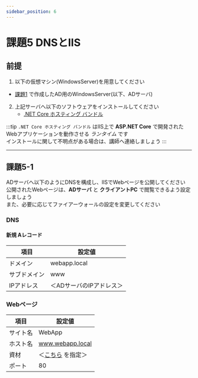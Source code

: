 ```yaml
---
sidebar_position: 6
---
```


# 課題5 DNSとIIS

## 前提
1. 以下の仮想マシン(WindowsServer)を用意してください
 - [課題1](../page1) で作成したAD用のWindowsServer(以下、ADサーバ)

2. ​上記サーバへ以下のソフトウェアをインストールしてください
   - [.NET Core ホスティング バンドル](https://dotnet.microsoft.com/en-us/download/dotnet/thank-you/runtime-aspnetcore-8.0.11-windows-hosting-bundle-installer)

:::tip
`.NET Core ホスティング バンドル` はIIS上で **ASP.NET Core** で開発されたWebアプリケーションを動作させる *ランタイム* です  
インストールに関して不明点がある場合は、講師へ連絡しましょう
:::

-----

## 課題5-1
ADサーバへ以下のようにDNSを構成し、IISでWebページを公開してください 
公開されたWebページは、**ADサーバ** と **クライアントPC** で閲覧できるよう設定しましょう   
​
また、必要に応じてファイアーウォールの設定を変更してください

### DNS

#### 新規 Aレコード

| 項目     | 設定値            |
| ------ | -------------- |
| ドメイン   | webapp.local   |
| サブドメイン | www            |
| IPアドレス | ＜ADサーバのIPアドレス＞ |


### Webページ

| 項目   | 設定値              |
| ---- | ---------------- |
| サイト名 | WebApp           |
| ホスト名 | www.webapp.local |
| 資材   | ＜[こちら](../file/WebSampleProject.zip) を指定＞        |
| ポート  | 80             |